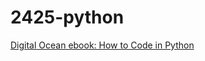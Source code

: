 # 2425-python

[Digital Ocean ebook: How to Code in Python](https://www.digitalocean.com/community/books/digitalocean-ebook-how-to-code-in-python?refcode=4d2af78748bd&utm_source=ebook&utm_medium=ebook&utm_campaign=pythonebook)

 

